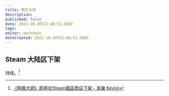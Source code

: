 ```yaml
---
title: 陶艺大师
description: 
published: false
date: 2021-10-30T22:48:51.598Z
tags:
editor: markdown
dateCreated: 2021-10-30T22:48:51.598Z
---
```


## Steam 大陆区下架

待续。[^Pk9DD]

[^Pk9DD]: [《陶藝大師》即將從Steam國區商店下架 - 其樂 Keylol](https://archive.md/Pk9DD "https://keylol.com/t652208-1-1")
